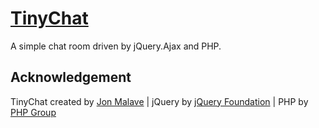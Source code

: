 # [TinyChat](https://github.com/jonmalave/TinyChat)
A simple chat room driven by jQuery.Ajax and PHP. 

## Acknowledgement

TinyChat created by [Jon Malave](http://jonmalave.com) | jQuery by [jQuery Foundation](https://jquery.org/team/) | PHP by [PHP Group](https://secure.php.net/) 

